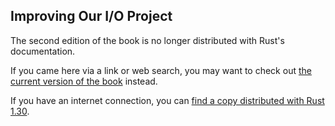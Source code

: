 ## Improving Our I/O Project

The second edition of the book is no longer distributed with Rust's documentation.

If you came here via a link or web search, you may want to check out [the current
version of the book](../ch13-03-improving-our-io-project.html) instead.

If you have an internet connection, you can [find a copy distributed with
Rust
1.30](https://doc.rust-lang.org/1.30.0/book/second-edition/ch13-03-improving-our-io-project.html).